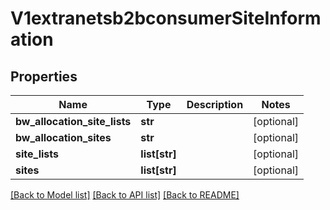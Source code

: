 # V1extranetsb2bconsumerSiteInformation

## Properties
Name | Type | Description | Notes
------------ | ------------- | ------------- | -------------
**bw_allocation_site_lists** | **str** |  | [optional] 
**bw_allocation_sites** | **str** |  | [optional] 
**site_lists** | **list[str]** |  | [optional] 
**sites** | **list[str]** |  | [optional] 

[[Back to Model list]](../README.md#documentation-for-models) [[Back to API list]](../README.md#documentation-for-api-endpoints) [[Back to README]](../README.md)

